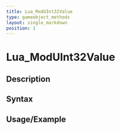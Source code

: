 ```yaml
---
title: Lua_ModUInt32Value
type: gameobject_methods
layout: single_markdown
position: 1
---
```


# Lua_ModUInt32Value

## Description

## Syntax

## Usage/Example


